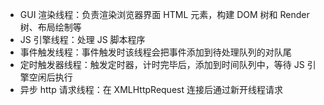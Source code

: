 - GUI 渲染线程：负责渲染浏览器界面 HTML 元素，构建 DOM 树和 Render 树、布局绘制等
- JS 引擎线程：处理 JS 脚本程序
- 事件触发线程：事件触发时该线程会把事件添加到待处理队列的对队尾
- 定时触发器线程：触发定时器，计时完毕后，添加到时间队列中，等待 JS 引擎空闲后执行
- 异步 http 请求线程：在 XMLHttpRequest 连接后通过新开线程请求
